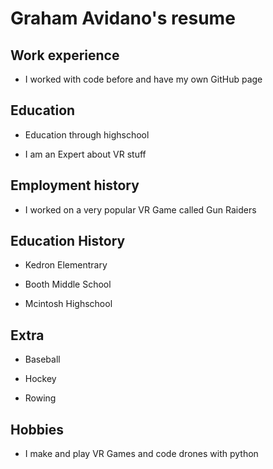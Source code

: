 # Graham Avidano's resume

## Work experience

- I worked with code before and have my own GitHub page

## Education

- Education through highschool

- I am an Expert about VR stuff

## Employment history

- I worked on a very popular VR Game called Gun Raiders

## Education History

- Kedron Elementrary

- Booth Middle School

- Mcintosh Highschool

## Extra

- Baseball

- Hockey

- Rowing

## Hobbies

- I make and play VR Games and code drones with python
